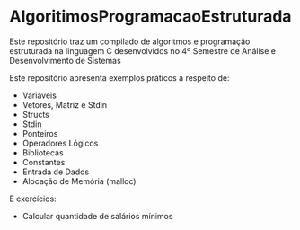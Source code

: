 # AlgoritimosProgramacaoEstruturada
Este repositório traz um compilado de algoritmos e programação estruturada na linguagem C desenvolvidos no 4º Semestre de Análise e Desenvolvimento de Sistemas

Este repositório apresenta exemplos práticos a respeito de:

- Variáveis
- Vetores, Matriz e Stdin
- Structs
- Stdin
- Ponteiros
- Operadores Lógicos
- Bibliotecas
- Constantes
- Entrada de Dados
- Alocação de Memória (malloc)

E exercícios:

- Calcular quantidade de salários mínimos
